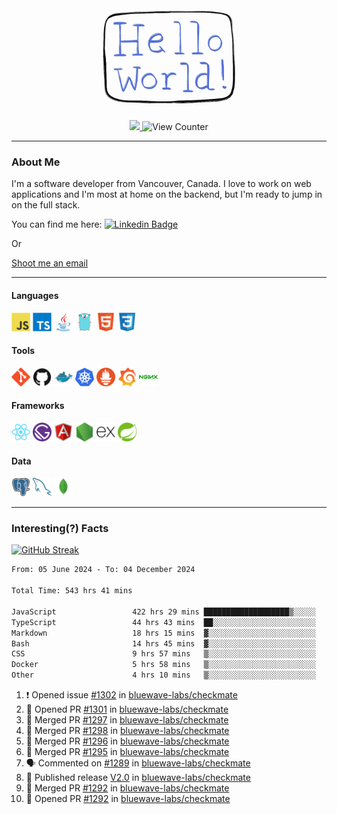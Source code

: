 <div align="center">
    <img src="./img/hello_world.webp" height="200px" width="">
    <div>
        <a href="https://www.linkedin.com/in/ajhollid">
            <img src="https://img.shields.io/badge/LinkedIn-blue"/>
        </a>
        <img src="https://komarev.com/ghpvc/?username=ajhollid&color=yellow" alt="View Counter">
    </div>
</div>

---

### About Me

I'm a software developer from Vancouver, Canada. I love to work on web applications and I'm most at home on the backend, but I'm ready to jump in on the full stack.

You can find me here: [![Linkedin Badge](https://img.shields.io/badge/-ajhollid-blue?style=flat&logo=Linkedin&logoColor=white)](https://www.linkedin.com/in/ajhollid)

Or

[Shoot me an email](mailto:ajhollid@gmail.com)

---

#### Languages

<div>
    <img src="./img/devicons/javascript-original.svg" width=30 height=30 alt="JavaScript">
    <img src="/img/devicons/typescript-original.svg" width=30 height=30 alt="TypeScript">
    <img src="./img/devicons/java-original.svg" width=30 height=30 alt="Java">
    <img src="./img/devicons/go-original.svg" width=30 height=30 alt="Golang">
    <img src="./img/devicons/html5-original.svg" width=30 height=30 alt="HTML 5">
    <img src="./img/devicons/css3-original.svg" width=30 height=30 alt="CSS 3">
</div>

#### Tools

<div>
    <img src="./img/devicons/git-original.svg" width=30 height=30 alt="Git">
    <img src="./img/devicons/github-original.svg" width=30 height=30 alt="Github">
    <img src="./img/devicons/docker-original.svg" width=30 
    height=30 alt="Docker">
    <img src="./img/devicons/kubernetes-original.svg" width=30 height=30 alt="K8">
    <img src="./img/devicons/prometheus-original.svg" width=30 height=30 alt="Prometheus">
    <img src="./img/devicons/grafana-original.svg" width=30 height=30 alt="Grafana">
    <img src="./img/devicons/nginx-original.svg" width=30 height=30 alt="Nginx">
</div>

#### Frameworks

<div>
    <img src="./img/devicons/react-original.svg" width=30 height=30 alt="React">
    <img src="./img/devicons/gatsby-original.svg" width=30 height=30 alt="Gatsby">
    <img src="./img/devicons/angularjs-original.svg" width=30 height=30 alt="AngularJS">
    <img src="./img/devicons/nodejs-original.svg" width=30 height=30 alt="NodeJS">
    <img src="./img/devicons/express-original.svg" width=30 height=30 alt="Express">
    <img src="./img/devicons/spring-original.svg" width=30 height=30 alt="Spring">
</div>

#### Data

<div>
    <img src="./img/devicons/postgresql-original.svg" width=30 height=30 alt="Postgresql">
    <img src="./img/devicons/mysql-original.svg" width=30 height=30 alt="Mysql">
    <img src="./img/devicons/mongodb-original.svg" width=30 height=30 alt="MongoDB">
</div>

---

### Interesting(?) Facts

[![GitHub Streak](http://github-readme-streak-stats.herokuapp.com?user=ajhollid)](https://git.io/streak-stats)

 <!--START_SECTION:waka-->

```txt
From: 05 June 2024 - To: 04 December 2024

Total Time: 543 hrs 41 mins

JavaScript                 422 hrs 29 mins ███████████████████▒░░░░░   77.12 %
TypeScript                 44 hrs 43 mins  ██░░░░░░░░░░░░░░░░░░░░░░░   08.16 %
Markdown                   18 hrs 15 mins  ▓░░░░░░░░░░░░░░░░░░░░░░░░   03.33 %
Bash                       14 hrs 45 mins  ▓░░░░░░░░░░░░░░░░░░░░░░░░   02.69 %
CSS                        9 hrs 57 mins   ▒░░░░░░░░░░░░░░░░░░░░░░░░   01.82 %
Docker                     5 hrs 58 mins   ▒░░░░░░░░░░░░░░░░░░░░░░░░   01.09 %
Other                      4 hrs 10 mins   ▒░░░░░░░░░░░░░░░░░░░░░░░░   00.76 %
```

<!--END_SECTION:waka-->


<!--START_SECTION:activity-->
1. ❗ Opened issue [#1302](https://github.com/bluewave-labs/checkmate/issues/1302) in [bluewave-labs/checkmate](https://github.com/bluewave-labs/checkmate)
2. 💪 Opened PR [#1301](https://github.com/bluewave-labs/checkmate/pull/1301) in [bluewave-labs/checkmate](https://github.com/bluewave-labs/checkmate)
3. 🎉 Merged PR [#1297](https://github.com/bluewave-labs/checkmate/pull/1297) in [bluewave-labs/checkmate](https://github.com/bluewave-labs/checkmate)
4. 🎉 Merged PR [#1298](https://github.com/bluewave-labs/checkmate/pull/1298) in [bluewave-labs/checkmate](https://github.com/bluewave-labs/checkmate)
5. 🎉 Merged PR [#1296](https://github.com/bluewave-labs/checkmate/pull/1296) in [bluewave-labs/checkmate](https://github.com/bluewave-labs/checkmate)
6. 🎉 Merged PR [#1295](https://github.com/bluewave-labs/checkmate/pull/1295) in [bluewave-labs/checkmate](https://github.com/bluewave-labs/checkmate)
7. 🗣 Commented on [#1289](https://github.com/bluewave-labs/checkmate/issues/1289#issuecomment-2519949433) in [bluewave-labs/checkmate](https://github.com/bluewave-labs/checkmate)
8. 🚀 Published release [V2.0](https://github.com/bluewave-labs/checkmate/releases/tag/v2.0) in [bluewave-labs/checkmate](https://github.com/bluewave-labs/checkmate)
9. 🎉 Merged PR [#1292](https://github.com/bluewave-labs/checkmate/pull/1292) in [bluewave-labs/checkmate](https://github.com/bluewave-labs/checkmate)
10. 💪 Opened PR [#1292](https://github.com/bluewave-labs/checkmate/pull/1292) in [bluewave-labs/checkmate](https://github.com/bluewave-labs/checkmate)
<!--END_SECTION:activity-->
